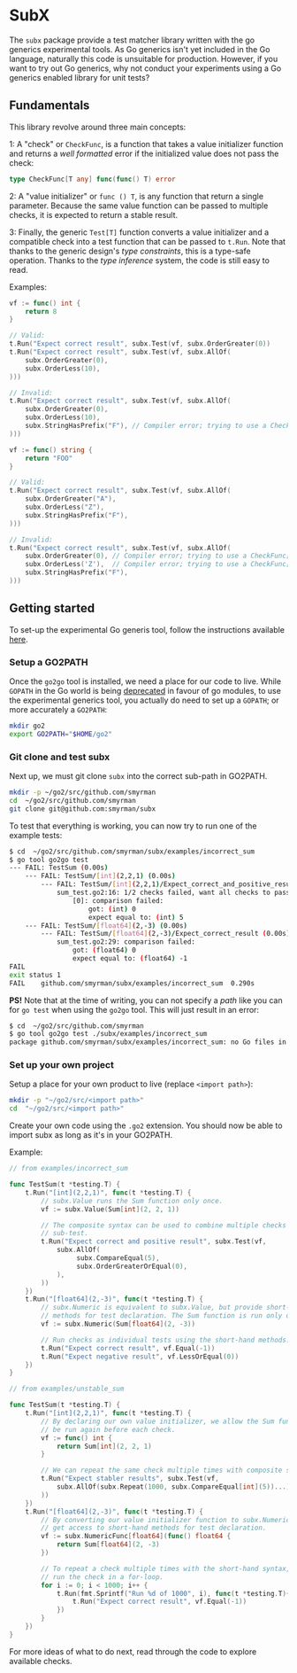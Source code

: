 # SubX

The `subx` package provide a test matcher library written with the go generics
experimental tools. As Go generics isn't yet included in the Go language,
naturally this code is unsuitable for production. However, if you want to try
out Go generics, why not conduct your experiments using a Go generics enabled
library for unit tests?

## Fundamentals

This library revolve around three main concepts:

1: A "check" or `CheckFunc`, is a function that takes a value initializer
function and returns a _well formatted_ error if the initialized value does not
pass the check:

```go
type CheckFunc[T any] func(func() T) error
```

2: A "value initializer" or `func () T`, is any function that return a single
parameter. Because the same value function can be passed to multiple checks,
it is expected to return a stable result.

3: Finally, the generic `Test[T]` function converts a value initializer and a
compatible check into a test function that can be passed to `t.Run`. Note that
thanks to the generic design's _type constraints_, this is a type-safe
operation. Thanks to the _type inference_ system, the code is still easy to
read.

Examples:

```go
vf := func() int {
	return 8
}

// Valid:
t.Run("Expect correct result", subx.Test(vf, subx.OrderGreater(0))
t.Run("Expect correct result", subx.Test(vf, subx.AllOf(
	subx.OrderGreater(0),
	subx.OrderLess(10),
)))

// Invalid:
t.Run("Expect correct result", subx.Test(vf, subx.AllOf(
	subx.OrderGreater(0),
	subx.OrderLess(10),
	subx.StringHasPrefix("F"), // Compiler error; trying to use a CheckFunc[string].
)))
```

```go
vf := func() string {
	return "FOO"
}

// Valid:
t.Run("Expect correct result", subx.Test(vf, subx.AllOf(
	subx.OrderGreater("A"),
	subx.OrderLess("Z"),
	subx.StringHasPrefix("F"),
)))

// Invalid:
t.Run("Expect correct result", subx.Test(vf, subx.AllOf(
	subx.OrderGreater(0), // Compiler error; trying to use a CheckFunc[int].
	subx.OrderLess('Z'),  // Compiler error; trying to use a CheckFunc[char].
	subx.StringHasPrefix("F"),
)))
```

## Getting started

To set-up the experimental Go generis tool, follow the instructions available
[here][go2go-setup].

[go2go-setup]: https://go.googlesource.com/go/+/refs/heads/dev.go2go/README.go2go.md

### Setup a GO2PATH

Once the `go2go` tool is installed, we need a place for our code to live. While
`GOPATH` in the Go world is being [deprecated][gopath-deprecated] in
favour of go modules, to use the experimental generics tool, you actually do
need to set up a `GOPATH`; or more accurately a `GO2PATH`:

```sh
mkdir go2
export GO2PATH="$HOME/go2"
```

[gopath-deprecated]: https://blog.golang.org/go116-module-changes

### Git clone and test subx

Next up, we must git clone `subx` into the correct sub-path in GO2PATH.

```sh
mkdir -p ~/go2/src/github.com/smyrman
cd  ~/go2/src/github.com/smyrman
git clone git@github.com:smyrman/subx
```

To test that everything is working, you can now try to run one of the example
tests:

```sh
$ cd  ~/go2/src/github.com/smyrman/subx/examples/incorrect_sum
$ go tool go2go test
--- FAIL: TestSum (0.00s)
    --- FAIL: TestSum/[int](2,2,1) (0.00s)
        --- FAIL: TestSum/[int](2,2,1)/Expect_correct_and_positive_result (0.00s)
            sum_test.go2:16: 1/2 checks failed, want all checks to pass;
                [0]: comparison failed:
                    got: (int) 0
                    expect equal to: (int) 5
    --- FAIL: TestSum/[float64](2,-3) (0.00s)
        --- FAIL: TestSum/[float64](2,-3)/Expect_correct_result (0.00s)
            sum_test.go2:29: comparison failed:
                got: (float64) 0
                expect equal to: (float64) -1
FAIL
exit status 1
FAIL	github.com/smyrman/subx/examples/incorrect_sum	0.290s
```

**PS!** Note that at the time of writing, you can not specify a _path_ like you
can for `go test` when using the `go2go` tool. This will just result in an
error:

```sh
$ cd  ~/go2/src/github.com/smyrman
$ go tool go2go test ./subx/examples/incorrect_sum
package github.com/smyrman/subx/examples/incorrect_sum: no Go files in ...
```

### Set up your own project

Setup a place for your own product to live (replace `<import path>`):

```sh
mkdir -p "~/go2/src/<import path>"
cd  "~/go2/src/<import path>"
```

Create your own code using the `.go2` extension. You should now be able to
import subx as long as it's in your GO2PATH.

Example:

```go
// from examples/incorrect_sum

func TestSum(t *testing.T) {
	t.Run("[int](2,2,1)", func(t *testing.T) {
		// subx.Value runs the Sum function only once.
		vf := subx.Value(Sum[int](2, 2, 1))

		// The composite syntax can be used to combine multiple checks in one
		// sub-test.
		t.Run("Expect correct and positive result", subx.Test(vf,
		 	subx.AllOf(
				 subx.CompareEqual(5),
				 subx.OrderGreaterOrEqual(0),
			),
		))
	})
	t.Run("[float64](2,-3)", func(t *testing.T) {
		// subx.Numeric is equivalent to subx.Value, but provide short-hand
		// methods for test declaration. The Sum function is run only once.
		vf := subx.Numeric(Sum[float64](2, -3))

		// Run checks as individual tests using the short-hand methods.
		t.Run("Expect correct result", vf.Equal(-1))
		t.Run("Expect negative result", vf.LessOrEqual(0))
	})
}
```

```go
// from examples/unstable_sum

func TestSum(t *testing.T) {
	t.Run("[int](2,2,1)", func(t *testing.T) {
		// By declaring our own value initializer, we allow the Sum function to
		// be run again before each check.
		vf := func() int {
			return Sum[int](2, 2, 1)
		}

		// We can repeat the same check multiple times with composite syntax.
		t.Run("Expect stabler results", subx.Test(vf,
		 	subx.AllOf(subx.Repeat(1000, subx.CompareEqual[int](5))...),
		))
	})
	t.Run("[float64](2,-3)", func(t *testing.T) {
		// By converting our value initializer function to subx.NumericFunc, we
		// get access to short-hand methods for test declaration.
		vf := subx.NumericFunc[float64](func() float64 {
			return Sum[float64](2, -3)
		})

		// To repeat a check multiple times with the short-hand syntax, we must
		// run the check in a for-loop.
		for i := 0; i < 1000; i++ {
			t.Run(fmt.Sprintf("Run %d of 1000", i), func(t *testing.T){
				t.Run("Expect correct result", vf.Equal(-1))
			})
		}
	})
}
```

For more ideas of what to do next, read through the code to explore available
checks.
